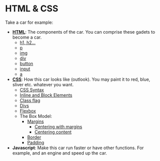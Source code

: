 # HTML & CSS

Take a car for example:

- <a href="HTML">**HTML**</a>: The components of the car. You can comprise these gadets to become a car.
  - <a href="/HTML/02_HTML_Tags">h1, h2...</a>
  - <a href="/HTML/03_Write_Article">p</a>
  - <a href="/HTML/04_Image_Tags">img</a>
  - <a href="/HTML/05_Nesting">div</a>
  - <a href="/HTML/07_Button_Tags">button</a>
  - <a href="/HTML/08_Input_Tags">input</a>
  - <a href="/HTML/10_Anchor_Tags">a</a>
- <a href="CSS">**CSS**</a>: How this car looks like (outlook). You may paint it to red, blue, sliver etc. whatever you want.
  - <a href="02_03_CSS_Syntax">CSS Syntax </a>
  - <a href="07_Inline_Block">Inline and Block Elements </a>
  - <a href="10_Class_Attributes">Class flag</a>
  - <a href="09_Divs_Rules">Divs</a>
  - <a href="22_Flexbox">Flexbox</a>
  - The Box Model:
    - <a href="08_Margin_Top">Margins</a>
      - <a href="13_Center_Margins">Centering with margins</a>
      - <a href="14_Center_Content">Centering content</a>
    - <a href="16_Border_Radius">Border</a>
    - <a href="15_Padding">Padding</a>
- **Javascript**: Make this car run faster or have other functions. For example, and an engine and speed up the car.
